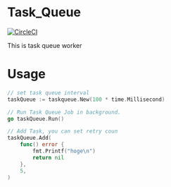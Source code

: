 # Task_Queue

[![CircleCI](https://circleci.com/gh/nozo-moto/taskqueue.svg?style=svg)](https://circleci.com/gh/nozo-moto/taskqueue)

This is task queue worker

# Usage

``` go
// set task queue interval
taskQueue := taskqueue.New(100 * time.Millisecond)

// Run Task Queue Job in background.
go taskQueue.Run()

// Add Task, you can set retry coun
taskQueue.Add(
	func() error {
		fmt.Printf("hoge\n")
		return nil
	},
	5,
)
```
